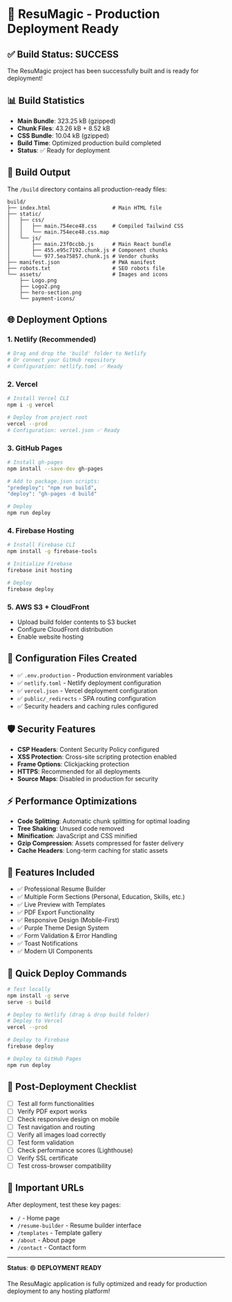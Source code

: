 # 🚀 ResuMagic - Production Deployment Ready

## ✅ Build Status: SUCCESS

The ResuMagic project has been successfully built and is ready for deployment!

## 📊 Build Statistics

- **Main Bundle**: 323.25 kB (gzipped)
- **Chunk Files**: 43.26 kB + 8.52 kB
- **CSS Bundle**: 10.04 kB (gzipped)
- **Build Time**: Optimized production build completed
- **Status**: ✅ Ready for deployment

## 📁 Build Output

The `/build` directory contains all production-ready files:

```
build/
├── index.html                    # Main HTML file
├── static/
│   ├── css/
│   │   ├── main.754ece48.css     # Compiled Tailwind CSS
│   │   └── main.754ece48.css.map
│   └── js/
│       ├── main.23f0ccbb.js      # Main React bundle
│       ├── 455.e95c7192.chunk.js # Component chunks
│       └── 977.5ea75857.chunk.js # Vendor chunks
├── manifest.json                 # PWA manifest
├── robots.txt                    # SEO robots file
└── assets/                       # Images and icons
    ├── Logo.png
    ├── Logo2.png
    ├── hero-section.png
    └── payment-icons/
```

## 🌐 Deployment Options

### 1. **Netlify** (Recommended)
```bash
# Drag and drop the 'build' folder to Netlify
# Or connect your GitHub repository
# Configuration: netlify.toml ✅ Ready
```

### 2. **Vercel**
```bash
# Install Vercel CLI
npm i -g vercel

# Deploy from project root
vercel --prod
# Configuration: vercel.json ✅ Ready
```

### 3. **GitHub Pages**
```bash
# Install gh-pages
npm install --save-dev gh-pages

# Add to package.json scripts:
"predeploy": "npm run build",
"deploy": "gh-pages -d build"

# Deploy
npm run deploy
```

### 4. **Firebase Hosting**
```bash
# Install Firebase CLI
npm install -g firebase-tools

# Initialize Firebase
firebase init hosting

# Deploy
firebase deploy
```

### 5. **AWS S3 + CloudFront**
- Upload build folder contents to S3 bucket
- Configure CloudFront distribution
- Enable website hosting

## 🔧 Configuration Files Created

- ✅ `.env.production` - Production environment variables
- ✅ `netlify.toml` - Netlify deployment configuration
- ✅ `vercel.json` - Vercel deployment configuration  
- ✅ `public/_redirects` - SPA routing configuration
- ✅ Security headers and caching rules configured

## 🛡️ Security Features

- **CSP Headers**: Content Security Policy configured
- **XSS Protection**: Cross-site scripting protection enabled
- **Frame Options**: Clickjacking protection
- **HTTPS**: Recommended for all deployments
- **Source Maps**: Disabled in production for security

## ⚡ Performance Optimizations

- **Code Splitting**: Automatic chunk splitting for optimal loading
- **Tree Shaking**: Unused code removed
- **Minification**: JavaScript and CSS minified
- **Gzip Compression**: Assets compressed for faster delivery
- **Cache Headers**: Long-term caching for static assets

## 🎨 Features Included

- ✅ Professional Resume Builder
- ✅ Multiple Form Sections (Personal, Education, Skills, etc.)
- ✅ Live Preview with Templates
- ✅ PDF Export Functionality
- ✅ Responsive Design (Mobile-First)
- ✅ Purple Theme Design System
- ✅ Form Validation & Error Handling
- ✅ Toast Notifications
- ✅ Modern UI Components

## 🚀 Quick Deploy Commands

```bash
# Test locally
npm install -g serve
serve -s build

# Deploy to Netlify (drag & drop build folder)
# Deploy to Vercel
vercel --prod

# Deploy to Firebase
firebase deploy

# Deploy to GitHub Pages
npm run deploy
```

## 📝 Post-Deployment Checklist

- [ ] Test all form functionalities
- [ ] Verify PDF export works
- [ ] Check responsive design on mobile
- [ ] Test navigation and routing
- [ ] Verify all images load correctly
- [ ] Test form validation
- [ ] Check performance scores (Lighthouse)
- [ ] Verify SSL certificate
- [ ] Test cross-browser compatibility

## 🔗 Important URLs

After deployment, test these key pages:
- `/` - Home page
- `/resume-builder` - Resume builder interface
- `/templates` - Template gallery
- `/about` - About page
- `/contact` - Contact form

---

**Status**: 🟢 **DEPLOYMENT READY**

The ResuMagic application is fully optimized and ready for production deployment to any hosting platform!